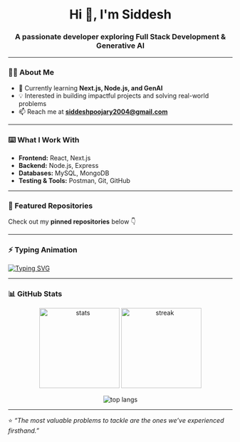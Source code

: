 <h1 align="center">Hi 👋, I'm Siddesh</h1>
<h3 align="center">A passionate developer exploring Full Stack Development & Generative AI</h3>

---

### 👨‍💻 About Me
- 🌱 Currently learning **Next.js, Node.js, and GenAI**  
- 💡 Interested in building impactful projects and solving real-world problems  
- 📫 Reach me at **siddeshpoojary2004@gmail.com**

---

### ⌨️ What I Work With
- **Frontend:** React, Next.js  
- **Backend:** Node.js, Express  
- **Databases:** MySQL, MongoDB  
- **Testing & Tools:** Postman, Git, GitHub  

---

### 🚀 Featured Repositories
Check out my **pinned repositories** below 👇

---

### ⚡ Typing Animation
[![Typing SVG](https://readme-typing-svg.herokuapp.com?size=24&duration=4000&color=2F81F7&center=true&vCenter=true&lines=Full+Stack+Developer;Learning+Next.js+and+Node.js;Exploring+Generative+AI;Always+Learning+New+Things)](https://git.io/typing-svg)

---

### 📊 GitHub Stats
<p align="center">
  <img src="https://github-readme-stats.vercel.app/api?username=Siddesh&show_icons=true&theme=tokyonight" alt="stats" height="180"/>
  <img src="https://github-readme-streak-stats.herokuapp.com/?user=Siddesh&theme=tokyonight" alt="streak" height="180"/>
</p>

<p align="center">
  <img src="https://github-readme-stats.vercel.app/api/top-langs/?username=Siddesh&layout=compact&theme=tokyonight" alt="top langs" />
</p>

---

⭐️ *“The most valuable problems to tackle are the ones we’ve experienced firsthand.”*  

